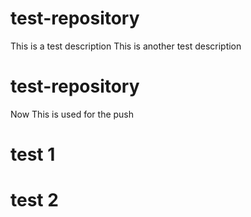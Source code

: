 # test-repository
This is a test description
This is another test description
# test-repository
Now This is used for the push
# test 1
# test 2